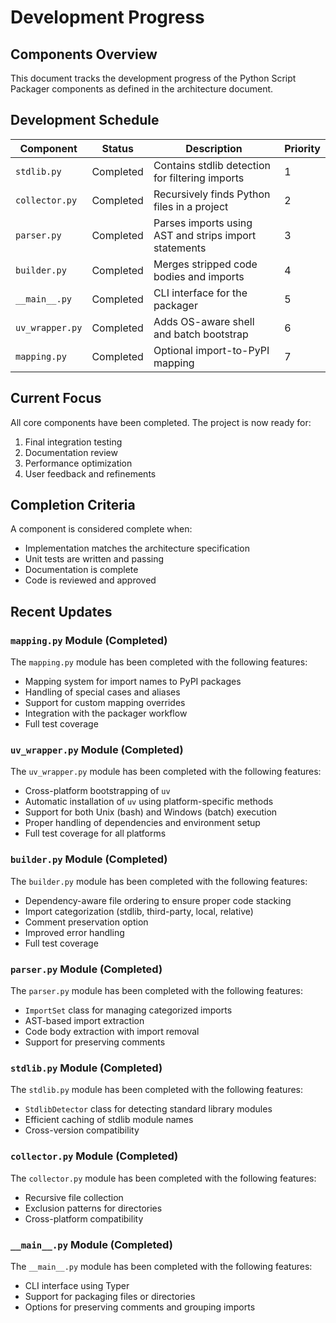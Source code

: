 # Development Progress

## Components Overview

This document tracks the development progress of the Python Script Packager components as defined in the architecture document.

## Development Schedule

| Component       | Status    | Description                                           | Priority |
| --------------- | --------- | ----------------------------------------------------- | -------- |
| `stdlib.py`     | Completed | Contains stdlib detection for filtering imports       | 1        |
| `collector.py`  | Completed | Recursively finds Python files in a project           | 2        |
| `parser.py`     | Completed | Parses imports using AST and strips import statements | 3        |
| `builder.py`    | Completed | Merges stripped code bodies and imports               | 4        |
| `__main__.py`   | Completed | CLI interface for the packager                        | 5        |
| `uv_wrapper.py` | Completed | Adds OS-aware shell and batch bootstrap               | 6        |
| `mapping.py`    | Completed | Optional import-to-PyPI mapping                       | 7        |

## Current Focus

All core components have been completed. The project is now ready for:

1. Final integration testing
2. Documentation review
3. Performance optimization
4. User feedback and refinements

## Completion Criteria

A component is considered complete when:

- Implementation matches the architecture specification
- Unit tests are written and passing
- Documentation is complete
- Code is reviewed and approved

## Recent Updates

### `mapping.py` Module (Completed)

The `mapping.py` module has been completed with the following features:

- Mapping system for import names to PyPI packages
- Handling of special cases and aliases
- Support for custom mapping overrides
- Integration with the packager workflow
- Full test coverage

### `uv_wrapper.py` Module (Completed)

The `uv_wrapper.py` module has been completed with the following features:

- Cross-platform bootstrapping of `uv`
- Automatic installation of `uv` using platform-specific methods
- Support for both Unix (bash) and Windows (batch) execution
- Proper handling of dependencies and environment setup
- Full test coverage for all platforms

### `builder.py` Module (Completed)

The `builder.py` module has been completed with the following features:

- Dependency-aware file ordering to ensure proper code stacking
- Import categorization (stdlib, third-party, local, relative)
- Comment preservation option
- Improved error handling
- Full test coverage

### `parser.py` Module (Completed)

The `parser.py` module has been completed with the following features:

- `ImportSet` class for managing categorized imports
- AST-based import extraction
- Code body extraction with import removal
- Support for preserving comments

### `stdlib.py` Module (Completed)

The `stdlib.py` module has been completed with the following features:

- `StdlibDetector` class for detecting standard library modules
- Efficient caching of stdlib module names
- Cross-version compatibility

### `collector.py` Module (Completed)

The `collector.py` module has been completed with the following features:

- Recursive file collection
- Exclusion patterns for directories
- Cross-platform compatibility

### `__main__.py` Module (Completed)

The `__main__.py` module has been completed with the following features:

- CLI interface using Typer
- Support for packaging files or directories
- Options for preserving comments and grouping imports
